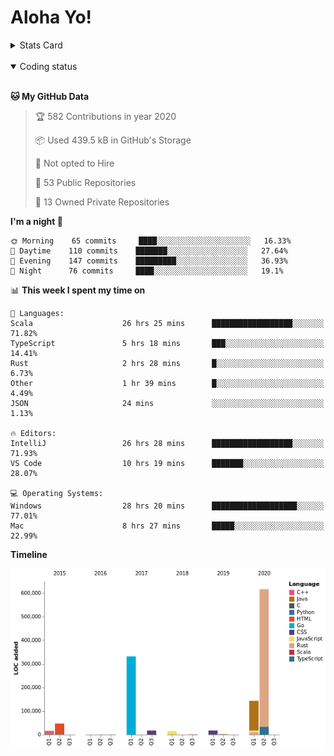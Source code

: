 # Aloha Yo!

<details>
<summary>Stats Card</summary>
 
[![Anurag's github stats](https://github-readme-stats.vercel.app/api?username=GarfieldZHU&show_icons=true&theme=tokyonight)](https://github.com/anuraghazra/github-readme-stats)
 
</details>

<br/>

<details open>

<summary>Coding status</summary>

<br/>

<!--START_SECTION:waka-->
**🐱 My GitHub Data** 

> 🏆 582 Contributions in year 2020
 > 
> 📦 Used 439.5 kB in GitHub's Storage 
 > 
> 🚫 Not opted to Hire
 > 
> 📜 53 Public Repositories 
 > 
> 🔑 13 Owned Private Repositories 

**I'm a night 🦉** 

```text
🌞 Morning    65 commits     ████░░░░░░░░░░░░░░░░░░░░░   16.33% 
🌆 Daytime    110 commits    ███████░░░░░░░░░░░░░░░░░░   27.64% 
🌃 Evening    147 commits    █████████░░░░░░░░░░░░░░░░   36.93% 
🌙 Night      76 commits     ████░░░░░░░░░░░░░░░░░░░░░   19.1%

```


📊 **This week I spent my time on** 

```text
💬 Languages: 
Scala                    26 hrs 25 mins      ██████████████████░░░░░░░   71.82% 
TypeScript               5 hrs 18 mins       ███░░░░░░░░░░░░░░░░░░░░░░   14.41% 
Rust                     2 hrs 28 mins       █░░░░░░░░░░░░░░░░░░░░░░░░   6.73% 
Other                    1 hr 39 mins        █░░░░░░░░░░░░░░░░░░░░░░░░   4.49% 
JSON                     24 mins             ░░░░░░░░░░░░░░░░░░░░░░░░░   1.13%

🔥 Editors: 
IntelliJ                 26 hrs 28 mins      ██████████████████░░░░░░░   71.93% 
VS Code                  10 hrs 19 mins      ███████░░░░░░░░░░░░░░░░░░   28.07%

💻 Operating Systems: 
Windows                  28 hrs 20 mins      ███████████████████░░░░░░   77.01% 
Mac                      8 hrs 27 mins       █████░░░░░░░░░░░░░░░░░░░░   22.99%

```

**Timeline**

![Chart not found](https://github.com/GarfieldZHU/GarfieldZHU/blob/master/charts/bar_graph.png) 


<!--END_SECTION:waka-->

</details>
